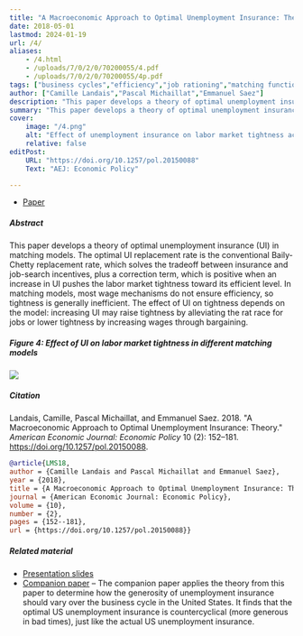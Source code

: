 ```yaml
---
title: "A Macroeconomic Approach to Optimal Unemployment Insurance: Theory" 
date: 2018-05-01
lastmod: 2024-01-19
url: /4/
aliases:
    - /4.html
    - /uploads/7/0/2/0/70200055/4.pdf
    - /uploads/7/0/2/0/70200055/4p.pdf
tags: ["business cycles","efficiency","job rationing","matching function","stabilization policy","sufficient statistics","unemployment","unemployment insurance","wage rigidity"]
author: ["Camille Landais","Pascal Michaillat","Emmanuel Saez"]
description: "This paper develops a theory of optimal unemployment insurance in matching models. Published in AEJ Policy, 2018." 
summary: "This paper develops a theory of optimal unemployment insurance in matching models. It derives a sufficient-statistic formula for optimal unemployment insurance, which is useful to determine the optimal cyclicality of unemployment insurance." 
cover:
    image: "/4.png"
    alt: "Effect of unemployment insurance on labor market tightness across matching models"
    relative: false
editPost:
    URL: "https://doi.org/10.1257/pol.20150088"
    Text: "AEJ: Economic Policy"

---
```


<div class="thinline"></div>

+ [Paper](/4.pdf)

<div class="thinline"></div>

##### Abstract

This paper develops a theory of optimal unemployment insurance (UI) in matching models. The optimal UI replacement rate is the conventional Baily-Chetty replacement rate, which solves the tradeoff between insurance and job-search incentives, plus a correction term, which is positive when an increase in UI pushes the labor market tightness toward its efficient level. In matching models, most wage mechanisms do not ensure efficiency, so tightness is generally inefficient. The effect of UI on tightness depends on the model: increasing UI may raise tightness by alleviating the rat race for jobs or lower tightness by increasing wages through bargaining.

<div class="thinline"></div>

##### Figure 4:  Effect of UI on labor market tightness in different matching models

![](/4f.png)

<div class="thinline"></div>

##### Citation

Landais, Camille, Pascal Michaillat, and Emmanuel Saez. 2018. "A Macroeconomic Approach to Optimal Unemployment Insurance: Theory." *American Economic Journal: Economic Policy* 10 (2): 152–181. https://doi.org/10.1257/pol.20150088.

```BibTeX
@article{LMS18,
author = {Camille Landais and Pascal Michaillat and Emmanuel Saez},
year = {2018},
title = {A Macroeconomic Approach to Optimal Unemployment Insurance: Theory},
journal = {American Economic Journal: Economic Policy},
volume = {10},
number = {2},
pages = {152--181},
url = {https://doi.org/10.1257/pol.20150088}}
```

<div class="thinline"></div>

##### Related material

+ [Presentation slides](/4p.pdf)
+ [Companion paper](/5/) – The companion paper applies the theory from this paper to determine how the generosity of unemployment insurance should vary over the business cycle in the United States. It finds that the optimal US unemployment insurance is countercyclical (more generous in bad times), just like the actual US unemployment insurance.